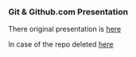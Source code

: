 
### Git & Github.com Presentation

There original presentation is [here](http://careitu.github.io/git-presentation/ "Care ITU Git & Github Presentation")

In case of the repo deleted  [here](http://guneysus.github.io/git-presentation/ "Care ITU Git & Github Presentation")
